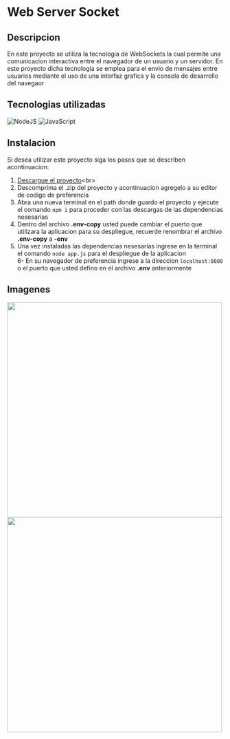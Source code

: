 # Web Server Socket
## Descripcion
En este proyecto se utiliza la tecnologia de WebSockets la cual permite una comunicacion interactiva entre el navegador de un usuario y un servidor.
En este proyecto dicha tecnologia se emplea para el envio de mensajes entre usuarios mediante el uso de una interfaz grafica y la consola de desarrollo del navegaor

## Tecnologias utilizadas
![NodeJS](https://img.shields.io/badge/node.js-6DA55F?style=for-the-badge&logo=node.js&logoColor=white)
![JavaScript](https://img.shields.io/badge/javascript-%23323330.svg?style=for-the-badge&logo=javascript&logoColor=%23F7DF1E)

## Instalacion
Si desea utilizar este proyecto siga los pasos que se describen acontinuacion:

1. [Descargue el proyecto]([https://github.com/IsaacCuautle/Web-Socket-Server/releases/tag/relases](https://github.com/IsaacCuautle/Web-Socket-Server/releases/download/relases/Web-Server-Socket.zip))<br>
2. Descomprima el .zip del proyecto y acontinuacion agregelo a su editor de codigo de preferencia<br>
3. Abra una nueva terminal en el path donde guardo el proyecto y ejecute el comando `npm i` para proceder con las descargas de las dependencias nesesarias<br>
4. Dentro del archivo **.env-copy** usted puede cambiar el puerto que utilizara la aplicacion para su despliegue, recuerde renombrar el archivo **.env-copy** a **-env**<br>
5. Una vez instaladas las dependencias nesesarias ingrese en la terminal el comando `node app.js` para el despliegue de la aplicacion<br>
6- En su navegador de preferencia ingrese a la direccion `localhost:8080` o el puerto que usted defino en el archivo **.env** anteriormente

## Imagenes
  <div>
    <img src="https://github.com/IsaacCuautle/Web-Socket-Server/assets/65583500/afdd5cbd-ad1e-4778-9665-051415f35b41" width="500">
    <img src="https://github.com/IsaacCuautle/Web-Socket-Server/assets/65583500/3febbee3-3b18-45d6-aea8-7da0c0019984" width="500">
  </div>

